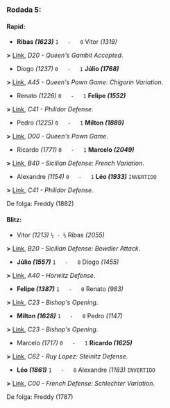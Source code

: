 ### Rodada 5:

#### Rapid:

* **Ribas *(1623)*** `1   -   0`  Vitor *(1319)*

**>** [Link](https://www.lichess.org/uUGYj33X), *D20 - Queen's Gambit Accepted*.
* Diogo *(1237)* `0   -   1` **Júlio *(1768)***

**>** [Link](https://www.lichess.org/tacQGS40), *A45 - Queen's Pawn Game: Chigorin Variation*.
* Renato *(1226)* `0   -   1` **Felipe *(1552)***

**>** [Link](https://www.lichess.org/rxcxV1No), *C41 - Philidor Defense*.
* Pedro *(1225)* `0   -   1` **Milton *(1889)***

**>** [Link](https://www.lichess.org/H4MP7ROS), *D00 - Queen's Pawn Game*.
* Ricardo *(1771)* `0   -   1` **Marcelo *(2049)***

**>** [Link](https://www.lichess.org/T4cMwFqJ), *B40 - Sicilian Defense: French Variation*.
* Alexandre *(1154)* `0   -   1` **Léo *(1933)*** `INVERTIDO`

**>** [Link](https://www.lichess.org/VxQwOEXu), *C41 - Philidor Defense*.

De folga: Freddy (1882)

#### Blitz:

* Vitor *(1213)* `½ - ½` Ribas *(2055)*

**>** [Link](https://www.lichess.org/jCwtl7kN), *B20 - Sicilian Defense: Bowdler Attack*.
* **Júlio *(1557)*** `1   -   0`  Diogo *(1455)*

**>** [Link](https://www.lichess.org/USQgItX9), *A40 - Horwitz Defense*.
* **Felipe *(1387)*** `1   -   0`  Renato *(983)*

**>** [Link](https://www.lichess.org/XIfFoMyW), *C23 - Bishop's Opening*.
* **Milton *(1628)*** `1   -   0`  Pedro *(1147)*

**>** [Link](https://www.lichess.org/Piatvx1D), *C23 - Bishop's Opening*.
* Marcelo *(1717)* `0   -   1` **Ricardo *(1625)***

**>** [Link](https://www.lichess.org/U1pZa3C0), *C62 - Ruy Lopez: Steinitz Defense*.
* **Léo *(1861)*** `1   -   0`  Alexandre *(1183)* `INVERTIDO`

**>** [Link](https://www.lichess.org/Pb9aW9HI), *C00 - French Defense: Schlechter Variation*.

De folga: Freddy (1787)

